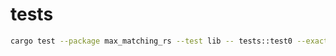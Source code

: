 # tests

```bash
cargo test --package max_matching_rs --test lib -- tests::test0 --exact --show-output 
```
